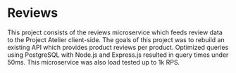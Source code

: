 # Reviews

This project consists of the reviews microservice which feeds review data to the Project Atelier client-side. The goals of this project was to rebuild an existing API which provides product reviews per product. Optimized queries using PostgreSQL with Node.js and Express.js resulted in query times under 50ms. This microservice was also load tested up to 1k RPS. 
